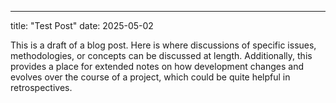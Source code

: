 
---
title: "Test Post"
date: 2025-05-02

This is a draft of a blog post. Here is where discussions of specific issues, methodologies, or concepts can be discussed at length. Additionally, this provides a place for extended notes on how development changes and evolves over the course of a project, which could be quite helpful in retrospectives.
